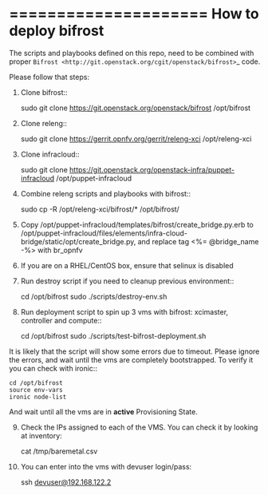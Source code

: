 =====================
How to deploy bifrost
=====================
The scripts and playbooks defined on this repo, need to be combined with proper `Bifrost <http://git.openstack.org/cgit/openstack/bifrost>`_ code.

Please follow that steps:

1. Clone bifrost::

    sudo git clone https://git.openstack.org/openstack/bifrost /opt/bifrost

2. Clone releng::

    sudo git clone https://gerrit.opnfv.org/gerrit/releng-xci /opt/releng-xci

3. Clone infracloud::

    sudo git clone https://git.openstack.org/openstack-infra/puppet-infracloud /opt/puppet-infracloud

4. Combine releng scripts and playbooks with bifrost::

    sudo cp -R /opt/releng-xci/bifrost/* /opt/bifrost/

5. Copy /opt/puppet-infracloud/templates/bifrost/create_bridge.py.erb to /opt/puppet-infracloud/files/elements/infra-cloud-bridge/static/opt/create_bridge.py,
   and replace tag <%= @bridge_name -%> with br_opnfv

6. If you are on a RHEL/CentOS box, ensure that selinux is disabled

7. Run destroy script if you need to cleanup previous environment::

    cd /opt/bifrost
    sudo ./scripts/destroy-env.sh

8. Run deployment script to spin up 3 vms with bifrost: xcimaster, controller and compute::

    cd /opt/bifrost
    sudo ./scripts/test-bifrost-deployment.sh

It is likely that the script will show some errors due to timeout. Please ignore the errors, and wait until the vms are completely bootstrapped. To verify it you can check with ironic::

    cd /opt/bifrost
    source env-vars
    ironic node-list

And wait until all the vms are in **active** Provisioning State.

9. Check the IPs assigned to each of the VMS. You can check it by looking at inventory:

    cat /tmp/baremetal.csv

10. You can enter into the vms with devuser login/pass:

    ssh devuser@192.168.122.2
